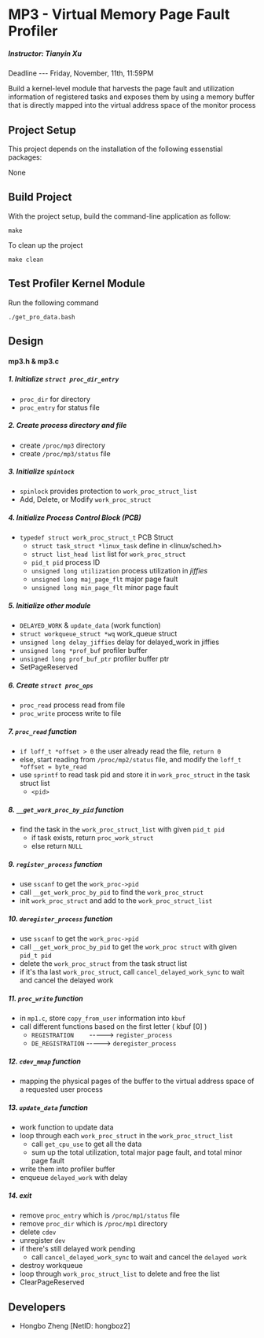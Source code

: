 # MP3 - Virtual Memory Page Fault Profiler
##### Instructor: Tianyin Xu
Deadline --- Friday, November, 11th, 11:59PM

Build a kernel-level module that harvests the page fault and utilization information of registered tasks and exposes
them by using a memory buffer that is directly mapped into the virtual address space of the monitor process

## Project Setup
This project depends on the installation of the following essenstial packages:

None

## Build Project
With the project setup, build the command-line application as follow:
```
make
```

To clean up the project
```
make clean
```

## Test Profiler Kernel Module
Run the following command
```
./get_pro_data.bash
```

## Design

#### mp3.h & mp3.c

##### 1. Initialize `struct proc_dir_entry`
* `proc_dir` for directory
* `proc_entry` for status file

##### 2. Create process directory and file
* create `/proc/mp3` directory
* create `/proc/mp3/status` file

##### 3. Initialize `spinlock`
* `spinlock` provides protection to `work_proc_struct_list`
* Add, Delete, or Modify `work_proc_struct`

##### 4. Initialize Process Control Block (PCB)
* `typedef struct work_proc_struct_t` PCB Struct
    * `struct task_struct *linux_task` define in \<linux/sched.h\>
    * `struct list_head list` list for `work_proc_struct`
    * `pid_t pid` process ID
    * `unsigned long utilization` process utilization in _jiffies_
    * `unsigned long maj_page_flt` major page fault
    * `unsigned long min_page_flt` minor page fault

##### 5. Initialize other module
* `DELAYED_WORK` & `update_data` (work function)
* `struct workqueue_struct *wq` work_queue struct
* `unsigned long delay_jiffies` delay for delayed_work in jiffies
* `unsigned long *prof_buf` profiler buffer
* `unsigned long prof_buf_ptr` profiler buffer ptr
* SetPageReserved

##### 6. Create `struct proc_ops`
* `proc_read` process read from file
* `proc_write`  process write to file

##### 7. `proc_read` function
* `if loff_t *offset > 0` the user already read the file, `return 0`
* else, start reading from `/proc/mp2/status` file, and modify the `loff_t *offset = byte_read`
* use `sprintf` to read task pid and store it in `work_proc_struct` in the task struct list
    * `<pid>`

##### 8. `__get_work_proc_by_pid` function
* find the task in the `work_proc_struct_list` with given `pid_t pid`
  * if task exists, return `proc_work_struct`
  * else return `NULL`

##### 9. `register_process` function
* use `sscanf` to get the `work_proc->pid`
* call `__get_work_proc_by_pid` to find the `work_proc_struct`
* init `work_proc_struct` and add to the `work_proc_struct_list`

##### 10. `deregister_process` function
* use `sscanf` to get the `work_proc->pid`
* call `__get_work_proc_by_pid` to get the `work_proc struct` with given `pid_t pid`
* delete the `work_proc_struct` from the task struct list
* if it's tha last `work_proc_struct`, call `cancel_delayed_work_sync` to wait and cancel the delayed work

##### 11. `proc_write` function
* in `mp1.c`, store `copy_from_user` information into `kbuf`
* call different functions based on the first letter ( kbuf [0] )
  * `REGISTRATION` &nbsp;&nbsp;&nbsp;&nbsp;&nbsp;&nbsp; -----> `register_process`
  * `DE_REGISTRATION` -----> `deregister_process`

##### 12. `cdev_mmap` function
* mapping the physical pages of the buffer to the virtual address space of a requested user process

##### 13. `update_data` function
* work function to update data
* loop through each `work_proc_struct` in the `work_proc_struct_list`
  * call `get_cpu_use` to get all the data
  * sum up the total utilization, total major page fault, and total minor page fault
* write them into profiler buffer
* enqueue `delayed_work` with delay

##### 14. exit
* remove `proc_entry` which is `/proc/mp1/status` file
* remove `proc_dir` which is `/proc/mp1` directory
* delete `cdev`
* unregister `dev`
* if there's still delayed work pending
  * call `cancel_delayed_work_sync` to wait and cancel the `delayed work`
* destroy workqueue
* loop through `work_proc_struct_list` to delete and free the list
* ClearPageReserved

## Developers
* Hongbo Zheng [NetID: hongboz2]